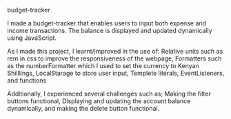 budget-tracker

I made a budget-tracker that enables users to input both expense and income transactions. The balance is displayed and updated dynamically using JavaScript.

 As I made this project, I learnt/improved in  the use of:
 Relative units such as rem in css to improve the responsiveness of the webpage,
  Formatters such as the numberFormatter which I used to set the currency to Kenyan Shilllings,
  LocalStarage to store user input,
  Templete literals,
  EventListeners, and functions

 Additionally, I experienced several challenges such as; 
   Making the filter buttons functional,
   Displaying and updating the account balance dynamically, and
   making the delete button functional.
